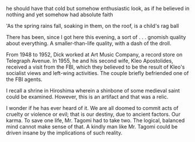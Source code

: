 he should have that cold but somehow enthusiastic look, as if he believed in
nothing and yet somehow had absolute faith

'As the spring rains fall, soaking in them, on the roof, is a child's rag ball

There has been,
since I got here this evening, a sort of . . . gnomish quality about everything. A smaller-than-life
quality, with a dash of the droll. 

From 1948 to 1952, Dick worked at Art Music Company, a record store on Telegraph Avenue. In 1955, he and his second wife, Kleo Apostolides, received a visit from the FBI, which they believed to be the result of Kleo's socialist views and left-wing activities. The couple briefly befriended one of the FBI agents.

I recall a shrine in Hiroshima wherein a shinbone of some medieval saint could be
examined. However, this is an artifact and that was a relic. 


 I wonder if he has ever heard of it. We are all doomed to commit acts
of cruelty or violence or evil; that is our destiny, due to ancient factors. Our karma.
 To save one life, Mr. Tagomi had to take two. The logical, balanced mind cannot make sense of
that. A kindly man like Mr. Tagomi could be driven insane by the implications of such reality.